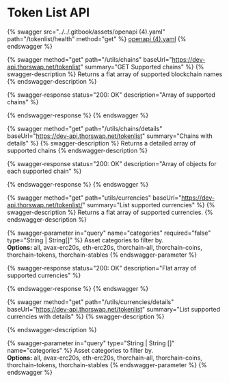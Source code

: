 # Token List API

{% swagger src="../../.gitbook/assets/openapi (4).yaml" path="/tokenlist/health" method="get" %}
[openapi (4).yaml](<../../.gitbook/assets/openapi (4).yaml>)
{% endswagger %}

{% swagger method="get" path="/utils/chains" baseUrl="https://dev-api.thorswap.net/tokenlist" summary="GET Supported chains" %}
{% swagger-description %}
Returns a flat array of supported blockchain names
{% endswagger-description %}

{% swagger-response status="200: OK" description="Array of supported chains" %}

{% endswagger-response %}
{% endswagger %}

{% swagger method="get" path="/utils/chains/details" baseUrl="https://dev-api.thorswap.net/tokenlist" summary="Chains with details" %}
{% swagger-description %}
Returns a detailed array of supported chains
{% endswagger-description %}

{% swagger-response status="200: OK" description="Array of objects for each supported chain" %}

{% endswagger-response %}
{% endswagger %}

{% swagger method="get" path="utils/currencies" baseUrl="https://dev-api.thorswap.net/tokenlist/" summary="List supported currencies" %}
{% swagger-description %}
Returns a flat array of supported currencies.
{% endswagger-description %}

{% swagger-parameter in="query" name="categories" required="false" type="String | String[]" %}
Asset categories to filter by.\
**Options:** all, avax-erc20s, eth-erc20s, thorchain-all, thorchain-coins, thorchain-tokens, thorchain-stables
{% endswagger-parameter %}

{% swagger-response status="200: OK" description="Flat array of supported currencies" %}

{% endswagger-response %}
{% endswagger %}

{% swagger method="get" path="/utils/currencies/details" baseUrl="https://dev-api.thorswap.net/tokenlist" summary="List supported currencies with details" %}
{% swagger-description %}

{% endswagger-description %}

{% swagger-parameter in="query" type="String | String []" name="categories" %}
Asset categories to filter by.\
**Options:** all, avax-erc20s, eth-erc20s, thorchain-all, thorchain-coins, thorchain-tokens, thorchain-stables
{% endswagger-parameter %}
{% endswagger %}
